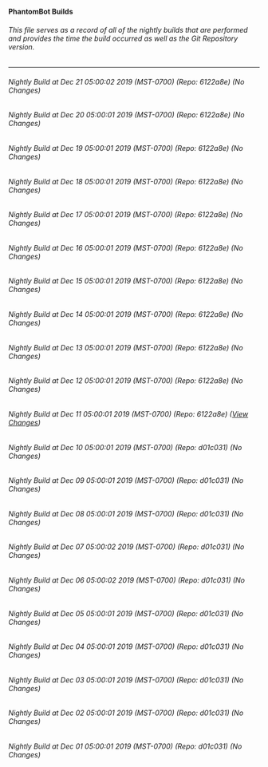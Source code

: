 **PhantomBot Builds**

###### This file serves as a record of all of the nightly builds that are performed and provides the time the build occurred as well as the Git Repository version.
-------------------------------------------------------------------------------------------------------------
###### Nightly Build at Dec 21 05:00:02 2019 (MST-0700) (Repo: 6122a8e) (No Changes)
###### Nightly Build at Dec 20 05:00:01 2019 (MST-0700) (Repo: 6122a8e) (No Changes)
###### Nightly Build at Dec 19 05:00:01 2019 (MST-0700) (Repo: 6122a8e) (No Changes)
###### Nightly Build at Dec 18 05:00:01 2019 (MST-0700) (Repo: 6122a8e) (No Changes)
###### Nightly Build at Dec 17 05:00:01 2019 (MST-0700) (Repo: 6122a8e) (No Changes)
###### Nightly Build at Dec 16 05:00:01 2019 (MST-0700) (Repo: 6122a8e) (No Changes)
###### Nightly Build at Dec 15 05:00:01 2019 (MST-0700) (Repo: 6122a8e) (No Changes)
###### Nightly Build at Dec 14 05:00:01 2019 (MST-0700) (Repo: 6122a8e) (No Changes)
###### Nightly Build at Dec 13 05:00:01 2019 (MST-0700) (Repo: 6122a8e) (No Changes)
###### Nightly Build at Dec 12 05:00:01 2019 (MST-0700) (Repo: 6122a8e) (No Changes)
###### Nightly Build at Dec 11 05:00:01 2019 (MST-0700) (Repo: 6122a8e) ([View Changes](https://github.com/PhantomBot/PhantomBot/compare/d01c031...6122a8e))
###### Nightly Build at Dec 10 05:00:01 2019 (MST-0700) (Repo: d01c031) (No Changes)
###### Nightly Build at Dec 09 05:00:01 2019 (MST-0700) (Repo: d01c031) (No Changes)
###### Nightly Build at Dec 08 05:00:01 2019 (MST-0700) (Repo: d01c031) (No Changes)
###### Nightly Build at Dec 07 05:00:02 2019 (MST-0700) (Repo: d01c031) (No Changes)
###### Nightly Build at Dec 06 05:00:02 2019 (MST-0700) (Repo: d01c031) (No Changes)
###### Nightly Build at Dec 05 05:00:01 2019 (MST-0700) (Repo: d01c031) (No Changes)
###### Nightly Build at Dec 04 05:00:01 2019 (MST-0700) (Repo: d01c031) (No Changes)
###### Nightly Build at Dec 03 05:00:01 2019 (MST-0700) (Repo: d01c031) (No Changes)
###### Nightly Build at Dec 02 05:00:01 2019 (MST-0700) (Repo: d01c031) (No Changes)
###### Nightly Build at Dec 01 05:00:01 2019 (MST-0700) (Repo: d01c031) (No Changes)
